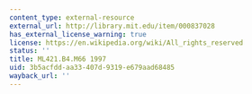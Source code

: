 ```yaml
---
content_type: external-resource
external_url: http://library.mit.edu/item/000837028
has_external_license_warning: true
license: https://en.wikipedia.org/wiki/All_rights_reserved
status: ''
title: ML421.B4.M66 1997
uid: 3b5acfdd-aa33-407d-9319-e679aad68485
wayback_url: ''
---
```

